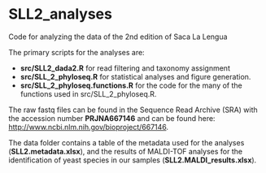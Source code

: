 # SLL2_analyses
Code for analyzing the data of the 2nd edition of Saca La Lengua 

The primary scripts for the analyses are:

- **src/SLL2_dada2.R** for read filtering and taxonomy assignment
- **src/SLL_2_phyloseq.R** for statistical analyses and figure generation.
- **src/SLL_2_phyloseq.functions.R** for the code for the many of the functions used in src/SLL_2_phyloseq.R.

The raw fastq files can be found in the Sequence Read Archive (SRA) with the accession number **PRJNA667146** and can be found here: http://www.ncbi.nlm.nih.gov/bioproject/667146.

The data folder contains a table of the metadata used for the analyses (**SLL2.metadata.xlsx**), and the results of MALDI-TOF analyses for the identification of yeast species in our samples (**SLL2.MALDI_results.xlsx**).
